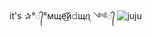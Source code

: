 it's ✰°᭄°мщe͜͡й𝚍щꪖ ༺᭄
![juju](https://github.com/user-attachments/assets/e4550cec-61f6-4b54-afd4-526f2476d4ec)


<!---!
pmwendwa/pmwendwa is a ✨ special ✨ repository because its `README.md` (this file) appears on your GitHub profile.
You can click the Preview link to take a look at your changes.
--->
